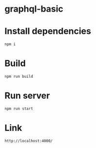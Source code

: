 # graphql-basic

# Install dependencies
    npm i

# Build
    npm run build

# Run server
    npm run start

# Link
    http://localhost:4000/